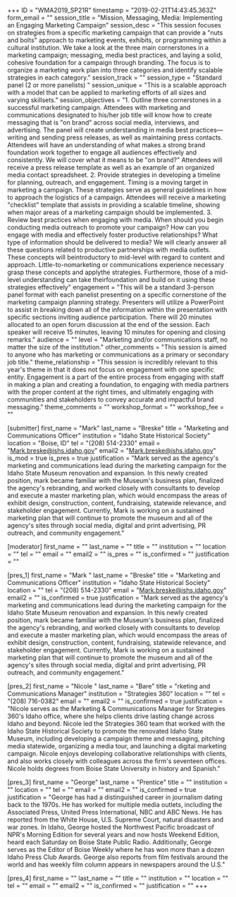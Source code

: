 +++
ID = "WMA2019_SP21R"
timestamp = "2019-02-21T14:43:45.363Z"
form_email = ""
session_title = "Mission, Messaging, Media: Implementing an Engaging Marketing Campaign"
session_desc = "This session focuses on strategies from a specific marketing campaign that can provide a \"nuts and bolts\" approach to marketing events, exhibits, or programming within a cultural institution. We take a look at the three main cornerstones in a marketing campaign; messaging, media best practices, and laying a solid, cohesive foundation for a campaign through branding. The focus is to organize a marketing work plan into three categories and identify scalable strategies in each category."
session_track = ""
session_type = "Standard panel (2 or more panelists) "
session_unique = "This is a scalable approach with a model that can be applied to marketing efforts of all sizes and varying skillsets."
session_objectives = "1. Outline three cornerstones in a successful marketing campaign. Attendees with marketing and communications designated to his/her job title will know how to create messaging that is \"on brand\" across social media, interviews, and advertising. The panel will create understanding in media best practices—writing and sending press releases, as well as maintaining press contacts. Attendees will have an understanding of what makes a strong brand foundation work together to engage all audiences effectively and consistently. We will cover what it means to be \"on brand?\" Attendees will receive a press release template as well as an example of an organized media contact spreadsheet. 2. Provide strategies in developing a timeline for planning, outreach, and engagement. Timing is a moving target in marketing a campaign. These strategies serve as general guidelines in how to approach the logistics of a campaign. Attendees will receive a marketing \"checklist\" template that assists in providing a scalable timeline, showing when major areas of a marketing campaign should be implemented. 3. Review best practices when engaging with media. When should you begin conducting media outreach to promote your campaign? How can you engage with media and effectively foster productive relationships? What type of information should be delivered to media? We will clearly answer all these questions related to productive partnerships with media outlets. These concepts will beintroductory to mid-level with regard to content and approach. Little-to-nomarketing or communications experience necessary grasp these concepts and applythe strategies. Furthermore, those of a mid-level understanding can take theirfoundation and build on it using these strategies effectively"
engagement = "This will be a standard 3-person panel format with each panelist presenting on a specific cornerstone of the marketing campaign planning strategy. Presenters will utilize a PowerPoint to assist in breaking down all of the information within the presentation with specific sections inviting audience participation. There will 20 minutes allocated to an open forum discussion at the end of the session. Each speaker will receive 15 minutes, leaving 10 minutes for opening and closing remarks."
audience = ""
level = "Marketing and/or communications staff, no matter the size of the institution."
other_comments = "This session is aimed to anyone who has marketing or communications as a primary or secondary job title."
theme_relationship = "This session is incredibly relevant to this year's theme in that it does not focus on engagement with one specific entity. Engagement is a part of the entire process from engaging with staff in making a plan and creating a foundation, to engaging with media partners with the proper content at the right times, and ultimately engaging with communities and stakeholders to convey accurate and impactful brand messaging."
theme_comments = ""
workshop_format = ""
workshop_fee = ""

[submitter]
first_name = "Mark"
last_name = "Breske"
title = "Marketing and Communications Officer"
institution = "Idaho State Historical Society"
location = "Boise, ID"
tel = "(208) 514-2330"
email = "Mark.breske@ishs.idaho.gov"
email2 = "Mark.breske@ishs.idaho.gov"
is_mod = true
is_pres = true
justification = "Mark served as the agency's marketing and communications lead during the marketing campaign for the Idaho State Museum renovation and expansion. In this newly created position, mark became familiar with the Museum's business plan, finalized the agency's rebranding, and worked closely with consultants to develop and execute a master marketing plan, which would encompass the areas of exhibit design, construction, content, fundraising, statewide relevance, and stakeholder engagement. Currently, Mark is working on a sustained marketing plan that will continue to promote the museum and all of the agency's sites through social media, digital and print advertising, PR outreach, and community engagement."

[moderator]
first_name = ""
last_name = ""
title = ""
institution = ""
location = ""
tel = ""
email = ""
email2 = ""
is_pres = ""
is_confirmed = ""
justification = ""

[pres_1]
first_name = "Mark "
last_name = "Breske"
title = "Marketing and Communications Officer"
institution = "Idaho State Historical Society"
location = ""
tel = "(208) 514-2330"
email = "Mark.breske@ishs.idaho.gov"
email2 = ""
is_confirmed = true
justification = "Mark served as the agency's marketing and communications lead during the marketing campaign for the Idaho State Museum renovation and expansion. In this newly created position, mark became familiar with the Museum's business plan, finalized the agency's rebranding, and worked closely with consultants to develop and execute a master marketing plan, which would encompass the areas of exhibit design, construction, content, fundraising, statewide relevance, and stakeholder engagement. Currently, Mark is working on a sustained marketing plan that will continue to promote the museum and all of the agency's sites through social media, digital and print advertising, PR outreach, and community engagement."

[pres_2]
first_name = "Nicole "
last_name = "Bare"
title = "rketing and Communications Manager"
institution = "Strategies 360"
location = ""
tel = "(208) 716-0382"
email = ""
email2 = ""
is_confirmed = true
justification = "Nicole serves as the Marketing & Communications Manager for Strategies 360's Idaho office, where she helps clients drive lasting change across Idaho and beyond. Nicole led the Strategies 360 team that worked with the Idaho State Historical Society to promote the renovated Idaho State Museum, including developing a campaign theme and messaging, pitching media statewide, organizing a media tour, and launching a digital marketing campaign. Nicole enjoys developing collaborative relationships with clients, and also works closely with colleagues across the firm's seventeen offices. Nicole holds degrees from Boise State University in history and Spanish."

[pres_3]
first_name = "George"
last_name = "Prentice"
title = ""
institution = ""
location = ""
tel = ""
email = ""
email2 = ""
is_confirmed = true
justification = "George has had a distinguished career in journalism dating back to the 1970s. He has worked for multiple media outlets, including the Associated Press, United Press International, NBC and ABC News. He has reported from the White House, U.S. Supreme Court, natural disasters and war zones. In Idaho, George hosted the Northwest Pacific broadcast of NPR's Morning Edition for several years and now hosts Weekend Edition, heard each Saturday on Boise State Public Radio. Additionally, George serves as the Editor of Boise Weekly where he has won more than a dozen Idaho Press Club Awards. George also reports from film festivals around the world and has weekly film column appears in newspapers around the U.S."

[pres_4]
first_name = ""
last_name = ""
title = ""
institution = ""
location = ""
tel = ""
email = ""
email2 = ""
is_confirmed = ""
justification = ""
+++
